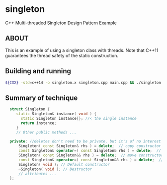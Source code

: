# singleton

C++ Multi-threaded Singleton Design Pattern Example

## ABOUT

This is an example of using a singleton class with threads.
Note that C++11 guarantees the thread safety of the static
construction.

## Building and running


```bash
${CXX} -std=c++14 -o singleton.x singleton.cpp main.cpp && ./singleton.x
```

## Summary of technique

```c++
  struct Singleton {
     static Singleton& instance( void ) {
       static Singleton instance{}; //< the single instance
       return instance;
     }
     // Other public methods ...
 
  private: //deletes don't need to be private, but it's of no interest publically either
      Singleton( const Singleton& rhs ) = delete;  // copy constructor
      const Singleton& operator=( const Singleton& rhs ) = delete;  // copy assignment
      Singleton( const Singleton&& rhs ) = delete;  // move constructor
      const Singleton& operator=( const Singleton&& rhs ) = delete;  // move assignment
      Singleton( void ); // Default constructor
      ~Singleton( void ); // Destructor
      // attributes ...
  };
```
